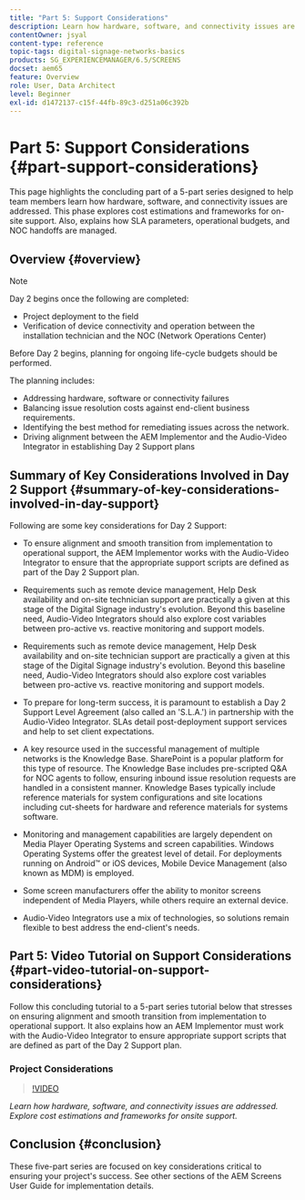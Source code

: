 ```yaml
---
title: "Part 5: Support Considerations"
description: Learn how hardware, software, and connectivity issues are addressed. Explore cost estimations and frameworks for onsite support. Also, learn how SLA parameters, operational budgets, and NOC handoffs are managed.
contentOwner: jsyal
content-type: reference
topic-tags: digital-signage-networks-basics
products: SG_EXPERIENCEMANAGER/6.5/SCREENS
docset: aem65
feature: Overview
role: User, Data Architect
level: Beginner
exl-id: d1472137-c15f-44fb-89c3-d251a06c392b
---
```

# Part 5: Support Considerations {#part-support-considerations}

This page highlights the concluding part of a 5-part series designed to help team members learn how hardware, software, and connectivity issues are addressed. This phase explores cost estimations and frameworks for on-site support. Also, explains how SLA parameters, operational budgets, and NOC handoffs are managed.

## Overview {#overview}

>[!NOTE]
>
>Day 2 begins once the following are completed:
>
>* Project deployment to the field
>* Verification of device connectivity and operation between the installation technician and the NOC (Network Operations Center)
>
>Before Day 2 begins, planning for ongoing life-cycle budgets should be performed.

The planning includes:

* Addressing hardware, software or connectivity failures
* Balancing issue resolution costs against end-client business requirements.
* Identifying the best method for remediating issues across the network.
* Driving alignment between the AEM Implementor and the Audio-Video Integrator in establishing Day 2 Support plans

## Summary of Key Considerations Involved in Day 2 Support {#summary-of-key-considerations-involved-in-day-support}

Following are some key considerations for Day 2 Support:

* To ensure alignment and smooth transition from implementation to operational support, the AEM Implementor works with the Audio-Video Integrator to ensure that the appropriate support scripts are defined as part of the Day 2 Support plan.
* Requirements such as remote device management, Help Desk availability and on-site technician support are practically a given at this stage of the Digital Signage industry's evolution. Beyond this baseline need, Audio-Video Integrators should also explore cost variables between pro-active vs. reactive monitoring and support models.

* Requirements such as remote device management, Help Desk availability and on-site technician support are practically a given at this stage of the Digital Signage industry's evolution. Beyond this baseline need, Audio-Video Integrators should also explore cost variables between pro-active vs. reactive monitoring and support models.
* To prepare for long-term success, it is paramount to establish a Day 2 Support Level Agreement (also called an 'S.L.A.') in partnership with the Audio-Video Integrator. SLAs detail post-deployment support services and help to set client expectations.
* A key resource used in the successful management of multiple networks is the Knowledge Base. SharePoint is a popular platform for this type of resource. The Knowledge Base includes pre-scripted Q&A for NOC agents to follow, ensuring inbound issue resolution requests are handled in a consistent manner. Knowledge Bases typically include reference materials for system configurations and site locations including cut-sheets for hardware and reference materials for systems software. 
* Monitoring and management capabilities are largely dependent on Media Player Operating Systems and screen capabilities. Windows Operating Systems offer the greatest level of detail. For deployments running on Android&trade; or iOS devices, Mobile Device Management (also known as MDM) is employed.
* Some screen manufacturers offer the ability to monitor screens independent of Media Players, while others require an external device.
* Audio-Video Integrators use a mix of technologies, so solutions remain flexible to best address the end-client's needs.

## Part 5: Video Tutorial on Support Considerations {#part-video-tutorial-on-support-considerations}

Follow this concluding tutorial to a 5-part series tutorial below that stresses on ensuring alignment and smooth transition from implementation to operational support. It also explains how an AEM Implementor must work with the Audio-Video Integrator to ensure appropriate support scripts that are defined as part of the Day 2 Support plan.

### Project Considerations

>[!VIDEO](https://video.tv.adobe.com/v/28383)

*Learn how hardware, software, and connectivity issues are addressed. Explore cost estimations and frameworks for onsite support.*

## Conclusion {#conclusion}

These five-part series are focused on key considerations critical to ensuring your project's success. See other sections of the AEM Screens User Guide for implementation details.
